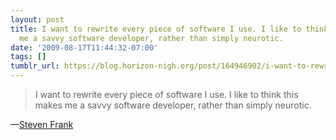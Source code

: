 ```yaml
---
layout: post
title: I want to rewrite every piece of software I use. I like to think this makes
  me a savvy software developer, rather than simply neurotic.
date: '2009-08-17T11:44:32-07:00'
tags: []
tumblr_url: https://blog.horizon-nigh.org/post/164946902/i-want-to-rewrite-every-piece-of-software-i-use-i
---
```

> I want to rewrite every piece of software I use. I like to think this makes me a savvy software developer, rather than simply neurotic.

—[Steven Frank](http://twitter.com/stevenf/status/2576109756)
